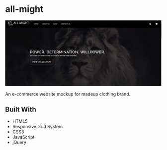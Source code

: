 # all-might

![screenshot](images/screenshot.png)

An e-commerce website mockup for madeup clothing brand.

## Built With

- HTML5
- Responsive Grid System
- CSS3
- JavaScript
- jQuery
